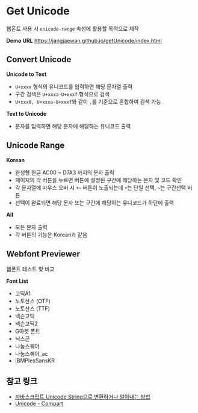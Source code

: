 # Get Unicode

웹폰트 사용 시 <code>unicode-range</code> 속성에 활용할 목적으로 제작

**Demo URL** <https://jangjaewan.github.io/getUnicode/index.html>

## Convert Unicode
**Unicode to Text**
- <code>U+xxxx</code> 형식의 유니코드를 입력하면 해당 문자열 출력
- 구간 검색은 <code>U+xxxa-U+xxxf</code> 형식으로 검색
- <code>U+xxx0, U+xxxa-U+xxxf</code>와 같이 <code>,</code>를 기준으로 혼합하여 검색 가능

**Text to Unicode**
- 문자를 입력하면 해당 문자에 해당하는 유니코드 출력

## Unicode Range
**Korean**
- 완성형 한글 AC00 ~ D7A3 까지의 문자 출력
- 페이지의 각 버튼을 누르면 버튼에 설정된 구간에 해당하는 문자 및 코드 확인
- 각 문자열에 마우스 오버 시 <code>+</code><code>~</code> 버튼이 노출되는데 <code>+</code>는 단일 선택, <code>~</code>는 구간선택 버튼
- 선택이 완료되면 해당 문자 또는 구간에 해당하는 유니코드가 하단에 출력

**All**
- 모든 문자 출력
- 각 버튼의 기능은 Korean과 같음

## Webfont Previewer
웹폰트 테스트 및 비교

**Font List**
- 고딕A1
- 노토산스 (OTF)
- 노토산스 (TTF)
- 넥슨고딕
- 넥슨고딕2
- G마켓 폰트
- 닉스곤
- 나눔스퀘어
- 나눔스퀘어_ac
- IBMPIexSansKR

## 참고 링크
- [자바스크립트 Unicode String으로 변환하거나 알아내는 방법](https://webisfree.com/2018-07-20/%EC%9E%90%EB%B0%94%EC%8A%A4%ED%81%AC%EB%A6%BD%ED%8A%B8-unicode-string%EC%9C%BC%EB%A1%9C-%EB%B3%80%ED%99%98%ED%95%98%EA%B1%B0%EB%82%98-%EC%95%8C%EC%95%84%EB%82%B4%EB%8A%94-%EB%B0%A9%EB%B2%95)
- [Unicode - Compart](https://www.compart.com/en/unicode/U+AC09)
